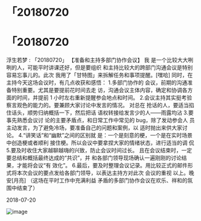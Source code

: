 # 「20180720

# 「20180720

浮生若梦 : 「20180720」 【准备和主持多部门协作会议】 我 是一个比较大大咧咧的人，可能平时讲课还好，但是要组织 和主持比较大的跨部门沟通会议是特别容易忘事儿的。此次 我用了「甘特图」来拆解任务和事项提醒。[嘿哈] 同时，在 主持今天这场会议时，有几点收获和感悟： 1.多部门协作的 会议，前期的沟通准备特别重要。尤其是要提前花时间去走 访，沟通会议主体内容，确定和协调各方面的时间，并提前 1 小时左右重新提醒参会地点和时间。 2.会议主持其实挺考验 察言观色的能力的。要兼顾大家讨论中发言的情况。 对总在 抢话的人，要适当掐住话头，顺势归纳概括一下，然后把话 语权转接给发言少的人——雨露均沾 3.要事先熟悉会议讨 论的主要矛盾点，和日常工作中常见的 bug，除了发动参会人 员主动发言，为了避免冷场，要准备自己的问题和案例，以 适时抛出来供大家讨论。 4.“讲笑话”和“幽默”之间的区别就 是：一个是刻意的梗，一个是在实时场景中创造梗或者顺利 接住梗。所以会议中要拿捏大家的情绪状态，进行适当的调 侃 5.要及时收住大家越聊越嗨的兴致，防止会议时间过长。 且在会议结束时，一定要总结和概括最终达成的“共识”，并 和各部门领导现场确认一遍刚刚的讨论结果，才能将会议“有 效化”。 6.最后，要及时整理会议记录。用比较正式的邮件形 式将本次会议的要点发给各部门领导，以表达主持方对此次 会议的重视 以上。晚安[月亮] （这场在平时工作中充满利益 矛盾的多部门协作会议在欢乐、祥和的氛围中结束了）

2018-07-20

![image](img/Image_086.png)